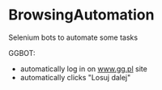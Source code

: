 # BrowsingAutomation
Selenium bots to automate some tasks

GGBOT: 
* automatically log in on www.gg.pl site
* automatically clicks "Losuj dalej"

